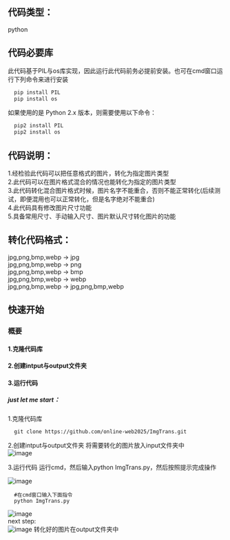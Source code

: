 ## 代码类型：
  python<br>
## 代码必要库
  此代码基于PIL与os库实现，因此运行此代码前务必提前安装。也可在cmd窗口运行下列命令来进行安装
```python
  pip install PIL
  pip install os
```
如果使用的是 Python 2.x 版本，则需要使用以下命令：<br>
```Python 2.x
  pip2 install PIL
  pip2 install os
```


## 代码说明：
  1.经检验此代码可以把任意格式的图片，转化为指定图片类型<br>
  2.此代码可以在图片格式混合的情况也能转化为指定的图片类型<br>
  3.此代码转化混合图片格式时候，图片名字不能重合，否则不能正常转化(后续测试，即便混用也可以正常转化，但是名字绝对不能重合)<br>
  4.此代码具有修改图片尺寸功能<br>
  5.具备常用尺寸、手动输入尺寸、图片默认尺寸转化图片的功能<br>
## 转化代码格式：
  jpg,png,bmp,webp -> jpg<br>
  jpg,png,bmp,webp -> png<br>
  jpg,png,bmp,webp -> bmp<br>
  jpg,png,bmp,webp -> webp<br>
  jpg,png,bmp,webp -> jpg,png,bmp,webp<br>
  ## 快速开始
  ### 概要
  #### 1.克隆代码库
  #### 2.创建intput与output文件夹
  #### 3.运行代码

  ##### just let me start：

  1.克隆代码库
  ```
    git clone https://github.com/online-web2025/ImgTrans.git
  ```
  2.创建intput与output文件夹
  将需要转化的图片放入input文件夹中<br>
  ![image](https://github.com/online-web2025/ImgTrans/assets/138352290/b8dcd981-db5a-4aa1-9d08-115bb46b1846)

  3.运行代码
  运行cmd，然后输入python ImgTrans.py，然后按照提示完成操作
  
  ![image](https://github.com/online-web2025/ImgTrans/assets/138352290/9c2b9ba6-65b7-4fdb-8d35-5c09a6ff918f)



  ```
    #在cmd窗口输入下面指令
    python ImgTrans.py
  ```
  ![image](https://github.com/online-web2025/ImgTrans/assets/138352290/77f4b0a1-568a-423e-9122-b4fdaf713661)<br>
  next step:<br>
  ![image](https://github.com/online-web2025/ImgTrans/assets/138352290/c7516fb3-c4fa-4b3c-bcce-1eb9ead6129c)
  转化好的图片在output文件夹中


  
  

